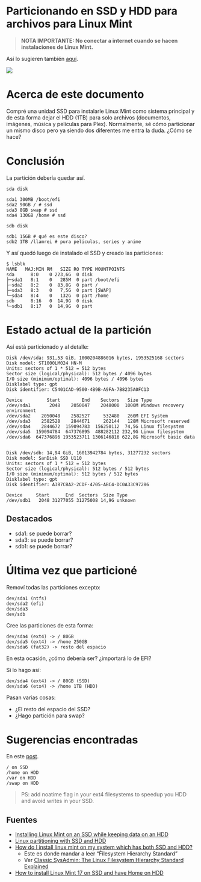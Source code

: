 # Particionando en SSD y HDD para archivos para Linux Mint

> **NOTA IMPORTANTE: No conectar a internet cuando se hacen instalaciones de Linux Mint.**

Así lo sugieren también [aquí](https://itsfoss.com/install-linux-mint/#step-4-install-linux-mint).

![](https://paper-attachments.dropboxusercontent.com/s_F870AE36660F15F358486BFA502CBBF3872EE695C74EC8682B3505D946D48CDD_1715720847530_imagen.png)

# Acerca de este documento

Compré una unidad SSD para instalarle Linux Mint como sistema principal y de esta forma dejar el HDD (1TB) para solo archivos (documentos, imágenes, música y películas para Plex). Normalmente, sé cómo particionar un mismo disco pero ya siendo dos diferentes me entra la duda. ¿Cómo se hace?

# Conclusión

La partición debería quedar así.

    sda disk
    
    sda1 300MB /boot/efi
    sda2 90GB / # ssd
    sda3 8GB swap # ssd
    sda4 130GB /home # ssd
    
    sdb disk
    
    sdb1 15GB # qué es este disco?
    sdb2 1TB /llamrei # pura peliculas, series y anime

Y así quedó luego de instalado el SSD y creado las particiones:

    $ lsblk
    NAME   MAJ:MIN RM   SIZE RO TYPE MOUNTPOINTS
    sda      8:0    0 223,6G  0 disk 
    ├─sda1   8:1    0   285M  0 part /boot/efi
    ├─sda2   8:2    0  83,8G  0 part /
    ├─sda3   8:3    0   7,5G  0 part [SWAP]
    └─sda4   8:4    0   132G  0 part /home
    sdb      8:16   0  14,9G  0 disk 
    └─sdb1   8:17   0  14,9G  0 part 
# Estado actual de la partición

Así está particionado y al detalle:

    Disk /dev/sda: 931,53 GiB, 1000204886016 bytes, 1953525168 sectors
    Disk model: ST1000LM024 HN-M
    Units: sectors of 1 * 512 = 512 bytes
    Sector size (logical/physical): 512 bytes / 4096 bytes
    I/O size (minimum/optimal): 4096 bytes / 4096 bytes
    Disklabel type: gpt
    Disk identifier: C5401CAD-9500-4B9B-A9FA-7B8235A0FC13
    
    Device         Start        End    Sectors   Size Type
    /dev/sda1       2048    2050047    2048000  1000M Windows recovery environment
    /dev/sda2    2050048    2582527     532480   260M EFI System
    /dev/sda3    2582528    2844671     262144   128M Microsoft reserved
    /dev/sda4    2844672  159094783  156250112  74,5G Linux filesystem
    /dev/sda5  159094784  647376895  488282112 232,9G Linux filesystem
    /dev/sda6  647376896 1953523711 1306146816 622,8G Microsoft basic data
    
    
    Disk /dev/sdb: 14,94 GiB, 16013942784 bytes, 31277232 sectors
    Disk model: SanDisk SSD U110
    Units: sectors of 1 * 512 = 512 bytes
    Sector size (logical/physical): 512 bytes / 512 bytes
    I/O size (minimum/optimal): 512 bytes / 512 bytes
    Disklabel type: gpt
    Disk identifier: A3B7CBA2-2CDF-4705-ABC4-DC0A33C97286
    
    Device     Start      End  Sectors  Size Type
    /dev/sdb1   2048 31277055 31275008 14,9G unknown


## Destacados
- sda1: se puede borrar?
- sda3: se puede borrar?
- sdb1: se puede borrar?
# Última vez que particioné

Removí todas las particiones excepto:

    dev/sda1 (ntfs)
    dev/sda2 (efi)
    dev/sda3
    dev/sdb

Cree las particiones de esta forma:

    dev/sda4 (ext4) -> / 80GB
    dev/sda5 (ext4) -> /home 250GB
    dev/sda6 (fat32) -> resto del espacio

En esta ocasión, ¿cómo debería ser? ¿importará lo de EFI?

Si lo hago así:

    dev/sda4 (ext4) -> / 80GB (SSD)
    dev/sda6 (etx4) -> /home 1TB (HDD)

Pasan varias cosas:

- ¿El resto del espacio del SSD?
- ¿Hago partición para swap?
# Sugerencias encontradas

En este [post](https://superuser.com/questions/908080/linux-partitioning-with-ssd-and-hdd).

    / on SSD
    /home on HDD
    /var on HDD
    /swap on HDD


> PS: add noatime flag in your ext4 filesystems to speedup you HDD and avoid writes in your SSD.


## Fuentes
- [Installing Linux Mint on an SSD while keeping data on an HDD](https://superuser.com/questions/1217977/installing-linux-mint-on-an-ssd-while-keeping-data-on-an-hdd)
- [Linux partitioning with SSD and HDD](https://superuser.com/questions/908080/linux-partitioning-with-ssd-and-hdd)
- [How do I install linux mint on my system which has both SSD and HDD?](https://unix.stackexchange.com/questions/618848/how-do-i-install-linux-mint-on-my-system-which-has-both-ssd-and-hdd)
    - Este es donde mandar a leer “Filesystem Hierarchy Standard”
    - Ver [Classic SysAdmin: The Linux Filesystem Hierarchy Standard Explained](https://www.linuxfoundation.org/blog/blog/classic-sysadmin-the-linux-filesystem-explained)
- [How to install Linux Mint 17 on SSD and have Home on HDD](https://unix.stackexchange.com/questions/155435/how-to-install-linux-mint-17-on-ssd-and-have-home-on-hdd)

